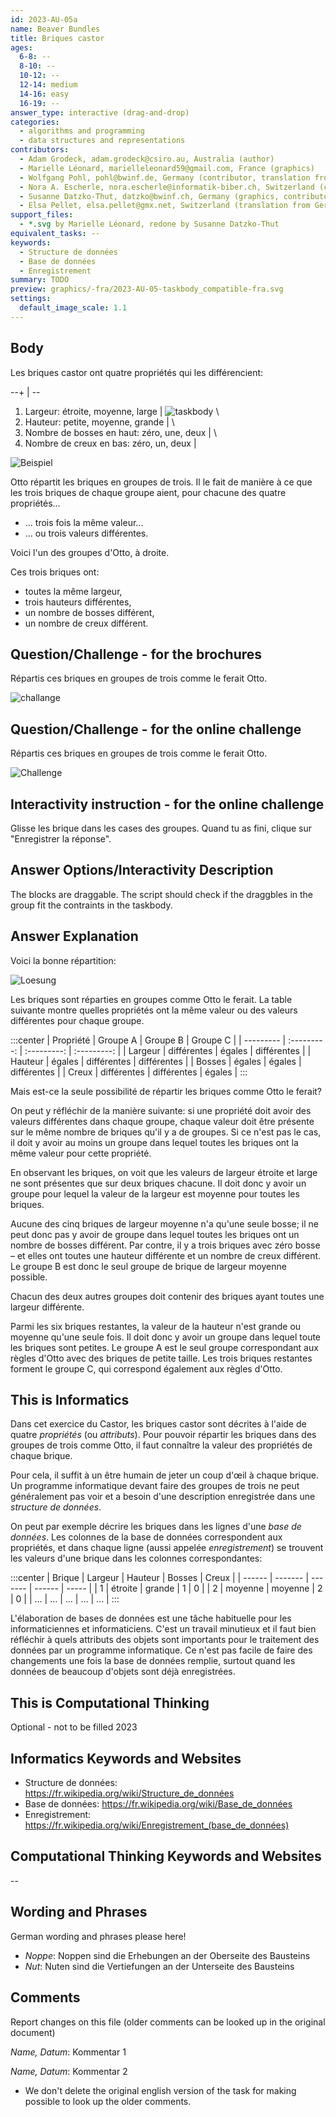 ```yaml
---
id: 2023-AU-05a
name: Beaver Bundles
title: Briques castor
ages:
  6-8: --
  8-10: --
  10-12: --
  12-14: medium
  14-16: easy
  16-19: --
answer_type: interactive (drag-and-drop)
categories:
  - algorithms and programming
  - data structures and representations
contributors:
  - Adam Grodeck, adam.grodeck@csiro.au, Australia (author)
  - Marielle Léonard, marielleleonard59@gmail.com, France (graphics)
  - Wolfgang Pohl, pohl@bwinf.de, Germany (contributor, translation from English into German)
  - Nora A. Escherle, nora.escherle@informatik-biber.ch, Switzerland (contributor)
  - Susanne Datzko-Thut, datzko@bwinf.ch, Germany (graphics, contributor)
  - Elsa Pellet, elsa.pellet@gmx.net, Switzerland (translation from German into French)
support_files:
  - *.svg by Marielle Léonard, redone by Susanne Datzko-Thut
equivalent_tasks: --
keywords:
  - Structure de données
  - Base de données
  - Enregistrement
summary: TODO
preview: graphics/-fra/2023-AU-05-taskbody_compatible-fra.svg
settings:
  default_image_scale: 1.1
---
```



## Body

Les briques castor ont quatre propriétés qui les différencient:

--+ | --
1. Largeur: étroite, moyenne, large | ![taskbody](graphics/-fra/2023-AU-05-taskbody_compatible-fra.svg "Quatre propriétés") \
2. Hauteur: petite, moyenne, grande | \
3. Nombre de bosses en haut: zéro, une, deux | \
4. Nombre de creux en bas: zéro, un, deux    |

![Beispiel](graphics/2023-AU-05_example.svg "Groupe d'Otto (right)")

Otto répartit les briques en groupes de trois. Il le fait de manière à ce que les trois briques de chaque groupe aient, pour chacune des quatre propriétés...
- ... trois fois la même valeur...
- ... ou trois valeurs différentes.

Voici l'un des groupes d'Otto, à droite.

Ces trois briques ont:
- toutes la même largeur,
- trois hauteurs différentes,
- un nombre de bosses différent,
- un nombre de creux différent.

## Question/Challenge - for the brochures

Répartis ces briques en groupes de trois comme le ferait Otto.

![challange](graphics/2023-AU-05_interactive_task.svg "(95%)")


## Question/Challenge - for the online challenge

Répartis ces briques en groupes de trois comme le ferait Otto.

![Challenge](graphics/2023-AU-05_interactive_task.svg)

## Interactivity instruction - for the online challenge

Glisse les brique dans les cases des groupes. Quand tu as fini, clique sur "Enregistrer la réponse".

## Answer Options/Interactivity Description

The blocks are draggable. The script should check if the draggbles in the group fit the contraints in the taskbody.

## Answer Explanation

Voici la bonne répartition:

![Loesung](graphics/2023-AU-05_interactive_task_solution-compatible.svg "Solution")

Les briques sont réparties en groupes comme Otto le ferait. La table suivante montre quelles propriétés ont la même valeur ou des valeurs différentes pour chaque groupe.

:::center
| Propriété |  Groupe A   |  Groupe B   |  Groupe C   |
| --------- | :---------: | :---------: | :---------: |
| Largeur   | différentes |   égales    | différentes |
| Hauteur   |   égales    | différentes | différentes |
| Bosses    |   égales    |   égales    | différentes |
| Creux     | différentes | différentes |   égales    |
:::

Mais est-ce la seule possibilité de répartir les briques comme Otto le ferait?

On peut y réfléchir de la manière suivante: si une propriété doit avoir des valeurs différentes dans chaque groupe, chaque valeur doit être présente sur le même nombre de briques qu'il y a de groupes. Si ce n'est pas le cas, il doit y avoir au moins un groupe dans lequel toutes les briques ont la même valeur pour cette propriété.

En observant les briques, on voit que les valeurs de largeur étroite et large ne sont présentes que sur deux briques chacune. Il doit donc y avoir un groupe pour lequel la valeur de la largeur est moyenne pour toutes les briques.

Aucune des cinq briques de largeur moyenne n'a qu'une seule bosse; il ne peut donc pas y avoir de groupe dans lequel toutes les briques ont un nombre de bosses différent. Par contre, il y a trois briques avec zéro bosse – et elles ont toutes une hauteur différente et un nombre de creux différent. Le groupe B est donc le seul groupe de brique de largeur moyenne possible.

Chacun des deux autres groupes doit contenir des briques ayant toutes une largeur différente.

Parmi les six briques restantes, la valeur de la hauteur n'est grande ou moyenne qu'une seule fois. Il doit donc y avoir un groupe dans lequel toute les briques sont petites. Le groupe A est le seul groupe correspondant aux règles d'Otto avec des briques de petite taille. Les trois briques restantes forment le groupe C, qui correspond également aux règles d'Otto.

## This is Informatics

Dans cet exercice du Castor, les briques castor sont décrites à l'aide de quatre _propriétés_ (ou _attributs_). Pour pouvoir répartir les briques dans des groupes de trois comme Otto, il faut connaître la valeur des propriétés de chaque brique.

Pour cela, il suffit à un être humain de jeter un coup d'œil à chaque brique. Un programme informatique devant faire des groupes de trois ne peut généralement pas voir et a besoin d'une description enregistrée dans une _structure de données_.

On peut par exemple décrire les briques dans les lignes d'une _base de données_. Les colonnes de la base de données correspondent aux propriétés, et dans chaque ligne (aussi appelée _enregistrement_) se trouvent les valeurs d'une brique dans les colonnes correspondantes:

:::center
| Brique | Largeur | Hauteur | Bosses | Creux |
| ------ | ------- | ------- | ------ | ----- |
| 1      | étroite | grande  | 1      | 0     |
| 2      | moyenne | moyenne | 2      | 0     |
| …      | …       | …       | …      | …     |
:::

L'élaboration de bases de données est une tâche habituelle pour les informaticiennes et informaticiens.
C'est un travail minutieux et il faut bien réfléchir à quels attributs des objets sont importants pour le traitement des données par un programme informatique. Ce n'est pas facile de faire des changements une fois la base de données remplie, surtout quand les données de beaucoup d'objets sont déjà enregistrées.

## This is Computational Thinking

Optional - not to be filled 2023


## Informatics Keywords and Websites

 - Structure de données: https://fr.wikipedia.org/wiki/Structure_de_données
 - Base de données: https://fr.wikipedia.org/wiki/Base_de_données
 - Enregistrement: https://fr.wikipedia.org/wiki/Enregistrement_(base_de_données)


## Computational Thinking Keywords and Websites

--


## Wording and Phrases

German wording and phrases please here!

 - _Noppe_: Noppen sind die Erhebungen an der Oberseite des Bausteins
 - _Nut_: Nuten sind die Vertiefungen an der Unterseite des Bausteins


## Comments

Report changes on this file (older comments can be looked up in the original document)

_Name, Datum_: Kommentar 1

_Name, Datum_: Kommentar 2

 * We don't delete the original english version of the task for making possible to look up the older comments.
